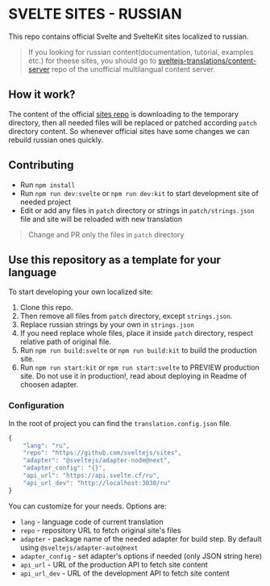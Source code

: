 # SVELTE SITES - RUSSIAN

This repo contains official Svelte and SvelteKit sites localized to russian. 

> If you looking for russian content(documentation, tutorial, examples etc.) for theese sites, you should go to [sveltejs-translations/content-server](https://github.com/sveltejs-translations/content-server/tree/master/docs/ru) repo of the unofficial multilangual content server.

## How it work?

The content of the official [sites repo](https://github.com/sveltejs/sites) is downloading to the temporary directory, then all needed files will be replaced or patched according `patch` directory content. So whenever official sites have some changes we can rebuild russian ones quickly.

## Contributing

* Run `npm install`
* Run `npm run dev:svelte` or `npm run dev:kit` to start development site of needed project
* Edit or add any files in `patch` directory or strings in `patch/strings.json` file and site will be reloaded with new translation

> Change and PR only the files in `patch` directory

## Use this repository as a template for your language

To start developing your own localized site: 

1. Clone this repo. 
2. Then remove all files from `patch` directory, except `strings.json`. 
3. Replace russian strings by your own in `strings.json`
4. If you need replace whole files, place it inside `patch` directory, respect relative path of original file.
5. Run `npm run build:svelte` or `npm run build:kit` to build the production site. 
6. Run `npm run start:kit` or `npm run start:svelte` to PREVIEW production site. Do not use it in production!, read about deploying in Readme of choosen adapter.

### Configuration

In the root of project you can find the `translation.config.json` file. 

```javascript
{
    "lang": "ru",
    "repo": "https://github.com/sveltejs/sites",
    "adapter": "@sveltejs/adapter-node@next",
    "adapter_config": "{}",
    "api_url": "https://api.svelte.cf/ru",
    "api_url_dev": "http://localhost:3030/ru"
}
```

You can customize for your needs. Options are:

* `lang` - language code of current translation
* `repo` - repository URL to fetch original site's files
* `adapter` - package name of the needed adapter for build step. By default using `@sveltejs/adapter-auto@next`
* `adapter_config` - set adapter's options if needed (only JSON string here)
* `api_url` - URL of the production API to fetch site content
* `api_url_dev` - URL of the development API to fetch site content
